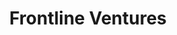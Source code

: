 ---
layout: firm_page
title: "Frontline Ventures"
id: "frontline.vc"
permalink: "/frontlineventuresfrontline.vc/"
website: "https://www.frontline.vc"
offices: "Dublin (Ireland), London (United Kingdom), Palo Alto (United States)"
investment_stages: "Pre-Seed, Seed"
portfolio_companies: "Archive, Loadar, Cloudsmith, Roboflow, Melio, Speckle, Omnea, Deligo Vision Technologies"
portfolio_link: "https://frontline.vc/companies/"
investment_markets: "B2B Software, Enterprise Software"
founded_year: "2012"
description: "Frontline is a venture firm facilitating transatlantic expansion with a European Seed fund and a U.S. Growth fund. They support early-stage founders in Europe and later-stage founders in the U.S. to access the transatlantic market."
linkedin: "https://www.linkedin.com/company/frontline-ventures"
twitter: "https://twitter.com/FrontlineVC"
instagram: ""
team_page: "https://frontline.vc/team/"
investor_type: "Venture Capital"
crunchbase: "https://www.crunchbase.com/organization/frontline-ventures"
pitchbook: "https://pitchbook.com/profiles/investor/54840-88"

# SEO Optimization
meta_title: "Frontline Ventures - VC Firm - projectstartups.com"
meta_description: "Frontline Ventures, Frontline is a venture firm facilitating transatlantic expansion with a European Seed fund and a U.S. Growth fund. They support early-stage founders i..."
meta_keywords: "Frontline Ventures, B2B Software, Enterprise Software, VC firm, venture capital, startup investor, projectstartups.com"
canonical_url: "https://vc.projectstartups.com/frontlineventuresfrontline.vc/"
---